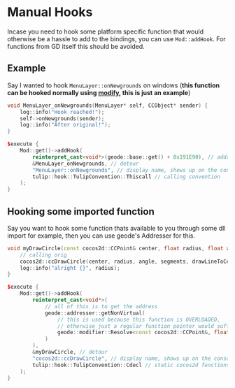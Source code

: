 # Manual Hooks

Incase you need to hook some platform specific function that would otherwise be a hassle to add to the bindings, you can use `Mod::addHook`. For functions from GD itself this should be avoided.

## Example

Say I wanted to hook `MenuLayer::onNewgrounds` on windows (**this function can be hooked normally using [modify](#), this is just an example**)

```cpp
void MenuLayer_onNewgrounds(MenuLayer* self, CCObject* sender) {
    log::info("Hook reached!");
    self->onNewgrounds(sender);
    log::info("After original!");
}

$execute {
    Mod::get()->addHook(
        reinterpret_cast<void*>(geode::base::get() + 0x191E90), // address
        &MenuLayer_onNewgrounds, // detour
        "MenuLayer::onNewgrounds", // display name, shows up on the console
        tulip::hook::TulipConvention::Thiscall // calling convention
    );
}
```

## Hooking some imported function

Say you want to hook some function thats available to you through some dll import for example, then you can use geode's Addresser for this.

```cpp
void myDrawCircle(const cocos2d::CCPoint& center, float radius, float angle, unsigned int segments, bool drawLineToCenter) {
    // calling orig
    cocos2d::ccDrawCircle(center, radius, angle, segments, drawLineToCenter);
    log::info("alright {}", radius);
}

$execute {
    Mod::get()->addHook(
        reinterpret_cast<void*>(
            // all of this is to get the address
            geode::addresser::getNonVirtual(
                // this is used because this function is OVERLOADED,
                // otherwise just a regular function pointer would suffice (&foobar)
                geode::modifier::Resolve<const cocos2d::CCPoint&, float, float, unsigned int, bool>::func(&cocos2d::ccDrawCircle)
            )
        ),
        &myDrawCircle, // detour
        "cocos2d::ccDrawCircle", // display name, shows up on the console
        tulip::hook::TulipConvention::Cdecl // static cocos2d functions are cdecl
    );
}
```